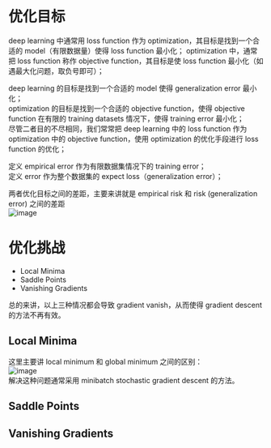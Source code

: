 # 优化目标
deep learning 中通常用 loss function 作为 optimization，其目标是找到一个合适的 model（有限数据量）使得 loss function 最小化；
optimization 中，通常把 loss function 称作 objective function，其目标是使 loss function 最小化（如遇最大化问题，取负号即可）；  

deep learning 的目标是找到一个合适的 model 使得 generalization error 最小化；  
optimization 的目标是找到一个合适的 objective function，使得 objective function 在有限的 training datasets 情况下，使得 training error 最小化；  
尽管二者目的不尽相同，我们常常把 deep learning 中的 loss function 作为 optimization 中的 objective function，使用 optimization 的优化手段进行 loss function 的优化；  

定义 empirical error 作为有限数据集情况下的 training error；  
定义 error 作为整个数据集的 expect loss（generalization error）；  

两者优化目标之间的差距，主要来讲就是 empirical risk 和 risk (generalization error) 之间的差距    
![image](https://user-images.githubusercontent.com/44680953/143712832-eecee9ec-9927-4074-a752-ba0785bb01d3.png)   

# 优化挑战
- Local Minima
- Saddle Points
- Vanishing Gradients  

总的来讲，以上三种情况都会导致 gradient vanish，从而使得 gradient descent 的方法不再有效。

## Local Minima
这里主要讲 local minimum 和 global minimum 之间的区别：  
![image](https://user-images.githubusercontent.com/44680953/143718875-5cdc3586-22fc-4e42-98d7-fab7a117d948.png)  
解决这种问题通常采用 minibatch stochastic gradient descent 的方法。  


## Saddle Points

## Vanishing Gradients
